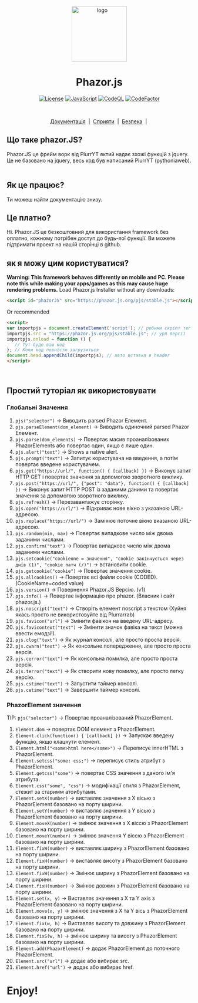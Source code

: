 <p align="center">
  <br/>
  <img
    alt="logo"
    src="https://raw.githubusercontent.com/Phazor-js/Phazor.js/gh-pages/favicon.png"
    height="150px" 
  />
</p>
<h1 align="center"><b>Phazor.js</b></h1>
<p align="center">
  <a
    href="https://github.com/Phazor-js/Phazor.js/blob/main/LICENSE"
    ><img
      alt="License"
      src="https://img.shields.io/badge/License-MIT%202.0-blue.svg"
  /></a>
  <a href="https://js.org/"
    ><img
      alt="JavaScript"
      src="https://img.shields.io/badge/%3C%2F%3E-JavaScript-%230074c1.svg"
  /></a>
  <a href="#"
    ><img
      alt="CodeQL"
      src="https://github.com/Phazor-js/Phazor.js/actions/workflows/codeql-analysis.yml/badge.svg"
  /></a>
  <a href="https://www.codefactor.io/repository/github/pythoniaweb/phazor.js/overview/main"><img src="https://www.codefactor.io/repository/github/pythoniaweb/phazor.js/badge/main" alt="CodeFactor" /></a>
</p>
<br />

<p align="center">
  <a href="#docs">Документація</a> &nbsp;|&nbsp;
  <a href="https://github.com/Phazor-js/Phazor.js/blob/main/docs/pjs/public.js">Сприяти</a> &nbsp;|&nbsp;
  <a href="https://github.com/Phazor-js/Phazor.js/blob/main/SECURITY.md">Безпека</a> &nbsp;|&nbsp;
</p>

<h2 id="docs">Що таке phazor.JS?</h2>
Phazor.JS це фрейм ворк від PlurrYT яктий надає зхожі функцій з jquery.<br>
Це  не базовано на jquery, весь код був написаний PlurrYT (pythoniaweb).<br>
<br>

## Як це працює?
Ти можеш найти документацію знизу.

## Це платно?
Ні. Phazor.JS це безкоштовний для використання framework без оплатно, кожному потрібен доступ до будь-яої функції. Ви можете підтримати проект на нашій сторінці в github.<br>

## як я можу цим користуватися?
**Warning: This framework behaves differently on mobile and PC. Please note this while making your apps/games as this may cause huge rendering problems.**
Load Phazor.js Installer without any downloads:<br>
```HTML
<script id="phazorJS" src="https://phazor.js.org/pjs/stable.js"></script>
```
Or recommended
```HTML
<script>
var importpjs = document.createElement('script'); // робими скріпт тег
importpjs.src = "https://phazor.js.org/pjs/stable.js"; // урл версії
importpjs.onload = function () {
   // Тут буде ваш код
}; // Коли код повністю загрузиться
document.head.appendChild(importpjs); // авто вставка в header
</script>
```



<br>

## Простий туторіал як використовувати
### Глобальні Значення
 1. `pjs("selector")` -> Виводить parsed Phazor Елемент.
 2. `pjs.parseElement(dom_element)` -> Виводить одиночний parsed Phazor Елемент.
 3. `pjs.parse(dom_elements)` -> Повертає масив проаналізованих PhazorElements або повертає один, якщо є лише один.
 4. `pjs.alert("text")` -> Shows a native alert.
 5. `pjs.prompt("text")` -> Запитує користувача на введення, а потім повертає введене користувачем.
 6. `pjs.get("https://url/", function() { [callback] })` -> Виконує запит HTTP GET і повертає значення за допомогою зворотного виклику.
 7. `pjs.post("https://url/", {"post": "data"}, function() { [callback] })` -> Виконує запит HTTP POST із заданими даними та повертає значення за допомогою зворотного виклику.
 8. `pjs.refresh()` -> Перезавантажує сторінку.
 9. `pjs.open("https://url/")` -> Відкриває нове вікно з указаною URL-адресою.
 10. `pjs.replace("https://url/")` -> Замінює поточне вікно вказаною URL-адресою.
 11. `pjs.random(min, max)` -> Повертає випадкове число між двома заданими числами.
 13. `pjs.confirm("text")` -> Повертає випадкове число між двома заданими числами.
 14. `pjs.setcookie("cookieone = значення", "cookie закінчується через днів (1)", "cookie патч (/)")` -> встановити cookie.
 15. `pjs.getcookie("cookie")` -> Повертає значення cookie.
 16. `pjs.allcookies()` -> Повертає всі файли cookie (CODED). (CookieName=coded value)
 17. `pjs.version()` -> Повернення Phazor.JS Версію. (v1)
 18. `pjs.info()` -> Повертає інформацію про phazor. (Власник і сайт phazor.js.)
 19. `pjs.noscript("text")` -> Створіть елемент noscript з текстом (Хуйня якась просто не використовуйте від Plurrarrab)
 20. `pjs.favicon("url")` -> Змінити фавікон на введену URL-адресу.
 21. `pjs.favicontext("text")` -> Змінити значок фавіка на текст (можна ввести емодзі!).
 22. `pjs.clog("text")` -> Як журнал консолі, але просто проста версія.
 23. `pjs.cwarn("text")` -> Як консольне попередження, але просто проста версія.
 24. `pjs.cerror("text")` -> Як консольна помилка, але просто проста версія.
 25. `pjs.terror("text")` -> Як створити нову помилку, але просто легку версію.
 26. `pjs.cstime("text")` -> Запустити таймер консолі.
 27. `pjs.cetime("text")` -> Завершити таймер консолі.

### PhazorElement значення
TIP: `pjs("selector")` -> Повертає проаналізований PhazorElement.
1. `Element.dom` -> повертає  DOM елемент з PhazorElement.
2. `Element.click(function() { [callback] })` -> Запускає введену функцію, якщо клацнути елемент.
3. `Element.html("<some>html here</some>")` -> Переписує innerHTML з PhazorElement.
4. `Element.setcss("some: css;")` -> переписує стиль атрибут з PhazorElement.
5. `Element.getcss("some")` -> повертає  CSS значення  з даного ім'я атрибута.
6. `Element.css("some", "css")` -> модифікації стиля  з PhazorElement, стежит за старимм атоибутами.
7. `Element.setX(number)` -> виставляє значення з X вісью з PhazorElement базовано на  порту ширини.
8. `Element.setY(number)` -> виставляє значення з Y вісью з PhazorElement базовано на  порту ширини.
9. `Element.moveX(number)` -> змінює значення з X віссю з PhazorElement базовано на  порту ширини.
10. `Element.moveY(number)` -> змінює значення Y віссю з PhazorElement базовано на  порту ширини.
11. `Element.fixW(number)` -> виставляє ширину з PhazorElement базовано на  порту ширини.
12. `Element.fixH(number)` -> виставляє висоту з PhazorElement базовано на порту ширини.
13. `Element.fixW(number)` -> Змінює ширину з PhazorElement базовано на  порту ширини.
14. `Element.fixH(number)` -> Змінює довжин  з PhazorElement базовано на  порту ширини.
15. `Element.set(x, y)` -> Виставляє значення з X та Y axis з PhazorElement базовано на  порту ширини.
16. `Element.move(x, y)` -> змінює значення з X та Y вісь з PhazorElement базовано на  порту ширини.
17. `Element.fix(w, h)` -> Виставляє висоту та довжину  з PhazorElement базовано на  порту ширини.
18. `Element.fixS(w, h)` -> змінює ширину та висоту з PhazorElement базовано на  порту ширини.
19. `Element.add(PhazorElement)` -> додає PhazorElement до поточного PhazorElement.
20. `Element.src("url")` -> додає або вибирає src.
21. `Element.href("url")` -> додає або вибирає href.

# Enjoy!
